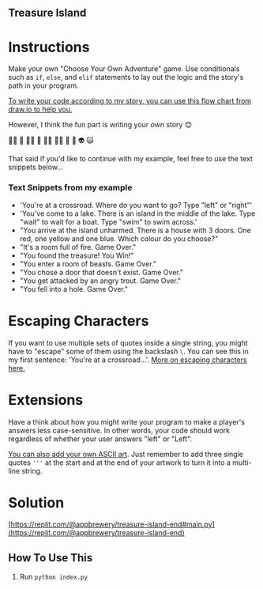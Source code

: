 ## Treasure Island

# Instructions

Make your own "Choose Your Own Adventure" game. Use conditionals such as `if`, `else`, and `elif` statements to lay out the logic and the story's path in your program.

[To write your code according to my story, you can use this flow chart from draw.io to help you.](https://www.draw.io/?lightbox=1&highlight=0000ff&edit=_blank&layers=1&nav=1&title=Treasure%20Island%20Conditional.drawio#Uhttps%3A%2F%2Fdrive.google.com%2Fuc%3Fid%3D1oDe4ehjWZipYRsVfeAx2HyB7LCQ8_Fvi%26export%3Ddownload)

However, I think the fun part is writing your _own_ story 😊

🧞‍♂️ 🐊 🧙‍♂️ 🧟 🧚‍♂️ 🧝‍♂️ 🥷 🤖 👽 🙀

That said if you'd like to continue with my example, feel free to use the text snippets below...

### Text Snippets from my example

- 'You\'re at a crossroad. Where do you want to go? Type "left" or "right"'
- 'You\'ve come to a lake. There is an island in the middle of the lake. Type "wait" to wait for a boat. Type "swim" to swim across.'
- "You arrive at the island unharmed. There is a house with 3 doors. One red, one yellow and one blue. Which colour do you choose?"
- "It's a room full of fire. Game Over."
- "You found the treasure! You Win!"
- "You enter a room of beasts. Game Over."
- "You chose a door that doesn't exist. Game Over."
- "You get attacked by an angry trout. Game Over."
- "You fell into a hole. Game Over."

# Escaping Characters

If you want to use multiple sets of quotes inside a single string, you might have to "escape" some of them using the backslash `\`. You can see this in my first sentence: 'You\'re at a crossroad...'. [More on escaping characters here.](https://www.w3schools.com/python/gloss_python_escape_characters.asp)

# Extensions

Have a think about how you might write your program to make a player's answers less case-sensitive. In other words, your code should work regardless of whether your user answers "left" or "Left".

[You can also add your own ASCII art](https://ascii.co.uk/art). Just remember to add three single quotes `'''` at the start and at the end of your artwork to turn it into a multi-line string.

# Solution

[https://replit.com/@appbrewery/treasure-island-end#main.py](https://replit.com/@appbrewery/treasure-island-end)

## How To Use This

1. Run `python index.py`
